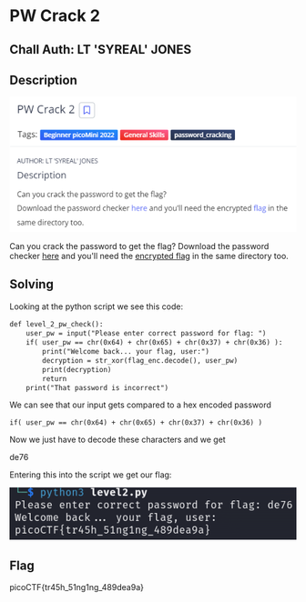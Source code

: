 # PW Crack 2
## Chall Auth: LT 'SYREAL' JONES

## Description 

![](./description.png)

Can you crack the password to get the flag?
Download the password checker [here](./level2.py) and you'll need the [encrypted flag](./level2.flag.txt.enc) in the same directory too.

## Solving 

Looking at the python script we see this code:

```
def level_2_pw_check():
    user_pw = input("Please enter correct password for flag: ")
    if( user_pw == chr(0x64) + chr(0x65) + chr(0x37) + chr(0x36) ):
        print("Welcome back... your flag, user:")
        decryption = str_xor(flag_enc.decode(), user_pw)
        print(decryption)
        return
    print("That password is incorrect")
```

We can see that our input gets compared to a hex encoded password

```
if( user_pw == chr(0x64) + chr(0x65) + chr(0x37) + chr(0x36) )
```

Now we just have to decode these characters and we get 

de76

Entering this into the script we get our flag:

![](./flag.png)

## Flag

picoCTF{tr45h_51ng1ng_489dea9a}

